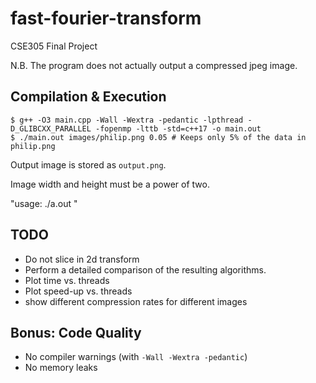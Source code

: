 # fast-fourier-transform
CSE305 Final Project

N.B. The program does not actually output a compressed jpeg image.

## Compilation & Execution
```
$ g++ -O3 main.cpp -Wall -Wextra -pedantic -lpthread -D_GLIBCXX_PARALLEL -fopenmp -lttb -std=c++17 -o main.out
$ ./main.out images/philip.png 0.05 # Keeps only 5% of the data in philip.png
```
Output image is stored as `output.png`.

Image width and height must be a power of two.

"usage: ./a.out <size of array> <number of threads>"
## TODO
- Do not slice in 2d transform
- Perform  a  detailed  comparison  of  the  resulting  algorithms.
- Plot time vs. threads
- Plot speed-up vs. threads
- show different compression rates for different images

## Bonus: Code Quality
- No compiler warnings (with `-Wall -Wextra -pedantic`)
- No memory leaks